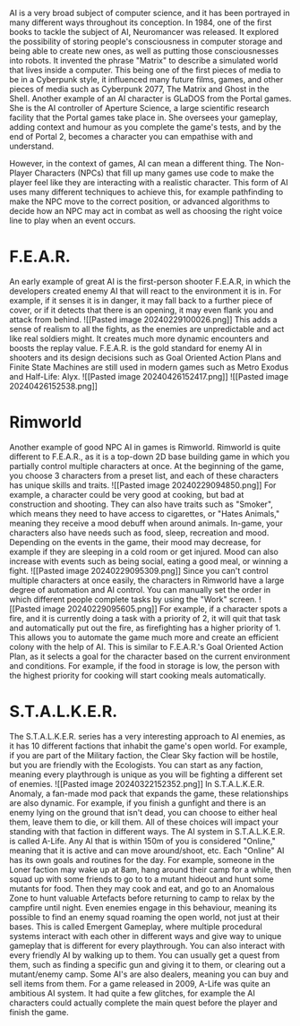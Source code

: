 AI is a very broad subject of computer science, and it has been portrayed in many different ways throughout its conception. 
In 1984, one of the first books to tackle the subject of AI, Neuromancer was released. It explored the possibility of storing people's consciousness in computer storage and being able to create new ones, as well as putting those consciousnesses into robots. It invented the phrase "Matrix" to describe a simulated world that lives inside a computer. This being one of the first pieces of media to be in a Cyberpunk style, it influenced many future films, games, and other pieces of media such as Cyberpunk 2077, The Matrix and Ghost in the Shell.
Another example of an AI character is GLaDOS from the Portal games. She is the AI controller of Aperture Science, a large scientific research facility that the Portal games take place in. She oversees your gameplay, adding context and humour as you complete the game's tests, and by the end of Portal 2, becomes a character you can empathise with and understand.

However, in the context of games, AI can mean a different thing. The Non-Player Characters (NPCs) that fill up many games use code to make the player feel like they are interacting with a realistic character. This form of AI uses many different techniques to achieve this, for example pathfinding to make the NPC move to the correct position, or advanced algorithms to decide how an NPC may act in combat as well as choosing the right voice line to play when an event occurs.
#  F.E.A.R.
An early example of great AI is the first-person shooter F.E.A.R, in which the developers created enemy AI that will react to the environment it is in. For example, if it senses it is in danger, it may fall back to a further piece of cover, or if it detects that there is an opening, it may even flank you and attack from behind. 
![[Pasted image 20240229100026.png]]
This adds a sense of realism to all the fights, as the enemies are unpredictable and act like real soldiers might. It creates much more dynamic encounters and boosts the replay value. F.E.A.R. is the gold standard for enemy AI in shooters and its design decisions such as Goal Oriented Action Plans and Finite State Machines are still used in modern games such as Metro Exodus and Half-Life: Alyx.
![[Pasted image 20240426152417.png]]
![[Pasted image 20240426152538.png]]
# Rimworld
Another example of good NPC AI in games is Rimworld. Rimworld is quite different to F.E.A.R., as it is a top-down 2D base building game in which you partially control multiple characters at once. At the beginning of the game, you choose 3 characters from a preset list, and each of these characters has unique skills and traits. 
![[Pasted image 20240229094850.png]]
For example, a character could be very good at cooking, but bad at construction and shooting. They can also have traits such as "Smoker", which means they need to have access to cigarettes, or "Hates Animals," meaning they receive a mood debuff when around animals. In-game, your characters also have needs such as food, sleep, recreation and mood. Depending on the events in the game, their mood may decrease, for example if they are sleeping in a cold room or get injured. Mood can also increase with events such as being social, eating a good meal, or winning a fight.
![[Pasted image 20240229095309.png]]
Since you can't control multiple characters at once easily, the characters in Rimworld have a large degree of automation and AI control. You can manually set the order in which different people complete tasks by using the "Work" screen.
![[Pasted image 20240229095605.png]]
For example, if a character spots a fire, and it is currently doing a task with a priority of 2, it will quit that task and automatically put out the fire, as firefighting has a higher priority of 1. This allows you to automate the game much more and create an efficient colony with the help of AI. This is similar to F.E.A.R.'s Goal Oriented Action Plan, as it selects a goal for the character based on the current environment and conditions. For example, if the food in storage is low, the person with the highest priority for cooking will start cooking meals automatically.
# S.T.A.L.K.E.R.
The S.T.A.L.K.E.R. series has a very interesting approach to AI enemies, as it has 10 different factions that inhabit the game's open world. For example, if you are part of the Military faction, the Clear Sky faction will be hostile, but you are friendly with the Ecologists. You can start as any faction, meaning every playthrough is unique as you will be fighting a different set of enemies.
![[Pasted image 20240322152352.png]]
In S.T.A.L.K.E.R. Anomaly, a fan-made mod pack that expands the game, these relationships are also dynamic. For example, if you finish a gunfight and there is an enemy lying on the ground that isn't dead, you can choose to either heal them, leave them to die, or kill them. All of these choices will impact your standing with that faction in different ways.
The AI system in S.T.A.L.K.E.R. is called A-Life. Any AI that is within 150m of you is considered "Online," meaning that it is active and can move around/shoot, etc. Each "Online" AI has its own goals and routines for the day. For example, someone in the Loner faction may wake up at 8am, hang around their camp for a while, then squad up with some friends to go to to a mutant hideout and hunt some mutants for food. Then they may cook and eat, and go to an Anomalous Zone to hunt valuable Artefacts before returning to camp to relax by the campfire until night. Even enemies engage in this behaviour, meaning its possible to find an enemy squad roaming the open world, not just at their bases. This is called Emergent Gameplay, where multiple procedural systems interact with each other in different ways and give way to unique gameplay that is different for every playthrough.
You can also interact with every friendly AI by walking up to them. You can usually get a quest from them, such as finding a specific gun and giving it to them, or clearing out a mutant/enemy camp. Some AI's are also dealers, meaning you can buy and sell items from them. 
For a game released in 2009, A-Life was quite an ambitious AI system. It had quite a few glitches, for example the AI characters could actually complete the main quest before the player and finish the game.